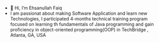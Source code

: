 - 👋 Hi, I’m Ehsanullah Faiq
- I am passionat about making Software Application and learn new Technologies, I participated 4-months technical training program focused on learning th fundamentals of Java programming and gain proficiency in object-oriented programming(OOP) in TechBridge , Atlanta, GA, USA
<!---
ehsanullahfaiq/ehsanullahfaiq is a ✨ special ✨ repository because its `README.md` (this file) appears on your GitHub profile.
.
--->
